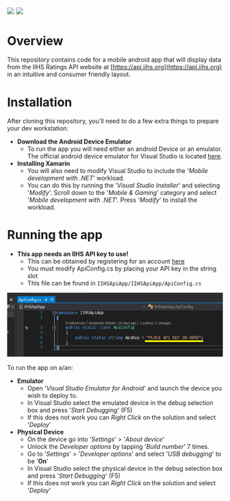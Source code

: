 ![](http://www.iihs.org/frontend/images/logohq.svg) ![](https://developer.android.com/images/brand/Android_Robot_100.png)
---

# Overview

This repository contains code for a mobile android app that will display data from the IIHS Ratings API website at [https://api.iihs.org](https://api.iihs.org) in an intuitive and consumer friendly layout.  

# Installation

After cloning this repository, you'll need to do a few extra things to prepare your dev workstation:

- **Download the Android Device Emulator**
    - To run the app you will need either an android Device or an emulator. The official android device emulator for Visual Studio is located [here](https://www.visualstudio.com/vs/msft-android-emulator/).
- **Installing Xamarin**
    - You will also need to modify Visual Studio to include the
'_Mobile development with .NET_' workload.
    - You can do this by running the '_Visual Studio Installer_'
and selecting '_Modify_'. Scroll down to the '_Mobile & Gaming_' category and select '_Mobile
development with .NET_'. Press '_Modify_' to install the workload.

# Running the app

- **This app needs an IIHS API key to use!**
    - This can be obtained by registering for an account [here](http://api.iihs.org/account/register)
    - You must modify ApiConfig.cs by placing your API key in the string slot
    - This file can be found in ```IIHSApiApp/IIHSApiApp/ApiConfig.cs```
    
![](./ApiConfig.png)

To run the app on a/an:

- **Emulator**
    - Open '_Visual Studio Emulator for Android_' and launch the device you wish to deploy to.
    - In Visual Studio select the emulated device in the debug selection box and press '_Start Debugging_' (F5)
    - If this does not work you can _Right Click_ on the solution and select '_Deploy_'
- **Physical Device**
    - On the device go into '_Settings_' > '_About device_'
    - Unlock the _Developer options_ by tapping '_Build number_' 7 times.
    - Go to '_Settings_' > '_Developer options_' and select '_USB debugging_' to be '**On**'
    - In Visual Studio select the physical device in the debug selection box and press '_Start Debugging_' (F5)
    - If this does not work you can _Right Click_ on the solution and select '_Deploy_'